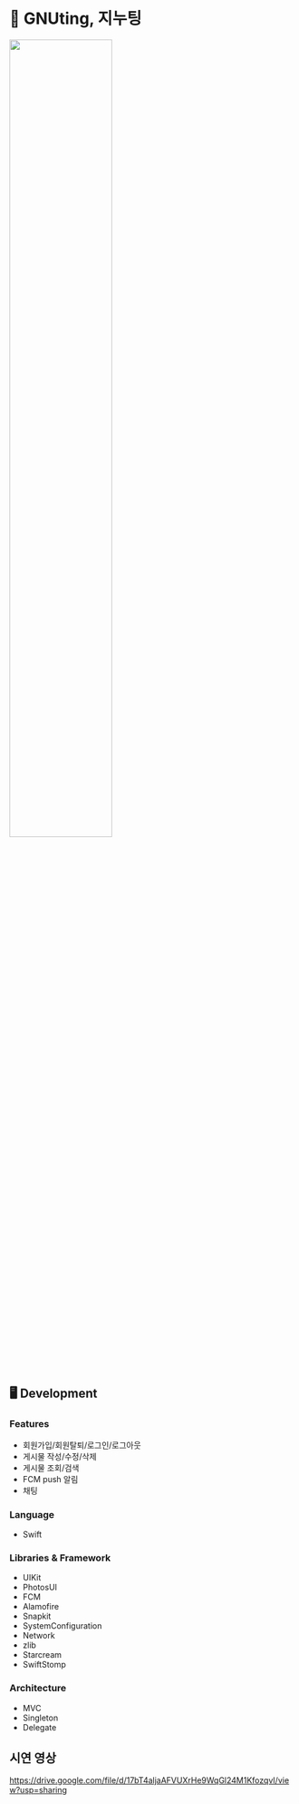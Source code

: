 # 🌸 GNUting, 지누팅 
<img width="60%" height="60%" src="https://gnuting.github.io/GNUting-PrivacyPolicy/gnuting.png"/>

## 🖥 Development

### Features
- 회원가입/회원탈퇴/로그인/로그아웃
- 게시물 작성/수정/삭제
- 게시물 조회/검색
- FCM push 알림
- 채팅

### Language
- Swift

### Libraries & Framework
- UIKit
- PhotosUI
- FCM
- Alamofire
- Snapkit
- SystemConfiguration
- Network
- zlib
- Starcream
- SwiftStomp


### Architecture
 - MVC
 - Singleton
 - Delegate

## 시연 영상
https://drive.google.com/file/d/17bT4aljaAFVUXrHe9WqGl24M1KfozqvI/view?usp=sharing
